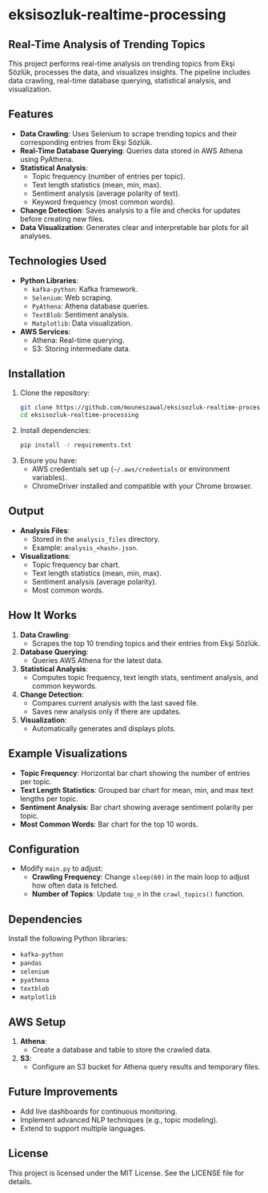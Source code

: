 # eksisozluk-realtime-processing
## Real-Time Analysis of Trending Topics

This project performs real-time analysis on trending topics from Ekşi Sözlük, processes the data, and visualizes insights. The pipeline includes data crawling, real-time database querying, statistical analysis, and visualization.

## Features
- **Data Crawling**: Uses Selenium to scrape trending topics and their corresponding entries from Ekşi Sözlük.
- **Real-Time Database Querying**: Queries data stored in AWS Athena using PyAthena.
- **Statistical Analysis**:
  - Topic frequency (number of entries per topic).
  - Text length statistics (mean, min, max).
  - Sentiment analysis (average polarity of text).
  - Keyword frequency (most common words).
- **Change Detection**: Saves analysis to a file and checks for updates before creating new files.
- **Data Visualization**: Generates clear and interpretable bar plots for all analyses.

## Technologies Used
- **Python Libraries**:
  - `kafka-python`: Kafka framework.
  - `Selenium`: Web scraping.
  - `PyAthena`: Athena database queries.
  - `TextBlob`: Sentiment analysis.
  - `Matplotlib`: Data visualization.
- **AWS Services**:
  - Athena: Real-time querying.
  - S3: Storing intermediate data.

## Installation
1. Clone the repository:
   ```bash
   git clone https://github.com/mouneszawal/eksisozluk-realtime-processing.git
   cd eksisozluk-realtime-processing
   ```
2. Install dependencies:
   ```bash
   pip install -r requirements.txt
   ```
3. Ensure you have:
   - AWS credentials set up (`~/.aws/credentials` or environment variables).
   - ChromeDriver installed and compatible with your Chrome browser.

## Output
- **Analysis Files**:
  - Stored in the `analysis_files` directory.
  - Example: `analysis_<hash>.json`.
- **Visualizations**:
  - Topic frequency bar chart.
  - Text length statistics (mean, min, max).
  - Sentiment analysis (average polarity).
  - Most common words.

## How It Works
1. **Data Crawling**:
   - Scrapes the top 10 trending topics and their entries from Ekşi Sözlük.
2. **Database Querying**:
   - Queries AWS Athena for the latest data.
3. **Statistical Analysis**:
   - Computes topic frequency, text length stats, sentiment analysis, and common keywords.
4. **Change Detection**:
   - Compares current analysis with the last saved file.
   - Saves new analysis only if there are updates.
5. **Visualization**:
   - Automatically generates and displays plots.

## Example Visualizations
- **Topic Frequency**: Horizontal bar chart showing the number of entries per topic.
- **Text Length Statistics**: Grouped bar chart for mean, min, and max text lengths per topic.
- **Sentiment Analysis**: Bar chart showing average sentiment polarity per topic.
- **Most Common Words**: Bar chart for the top 10 words.

## Configuration
- Modify `main.py` to adjust:
  - **Crawling Frequency**: Change `sleep(60)` in the main loop to adjust how often data is fetched.
  - **Number of Topics**: Update `top_n` in the `crawl_topics()` function.

## Dependencies
Install the following Python libraries:
- `kafka-python`
- `pandas`
- `selenium`
- `pyathena`
- `textblob`
- `matplotlib`

## AWS Setup
1. **Athena**:
   - Create a database and table to store the crawled data.
2. **S3**:
   - Configure an S3 bucket for Athena query results and temporary files.

## Future Improvements
- Add live dashboards for continuous monitoring.
- Implement advanced NLP techniques (e.g., topic modeling).
- Extend to support multiple languages.

## License
This project is licensed under the MIT License. See the LICENSE file for details.

